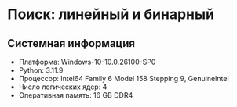 # Поиск: линейный и бинарный
## Системная информация
- Платформа: Windows-10-10.0.26100-SP0
- Python: 3.11.9
- Процессор: Intel64 Family 6 Model 158 Stepping 9, GenuineIntel
- Число логических ядер: 4
- Оперативная память: 16 GB DDR4